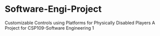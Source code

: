 # Software-Engi-Project
 Customizable Controls using Platforms for Physically Disabled Players
A Project for CSP109-Software Engineering 1
